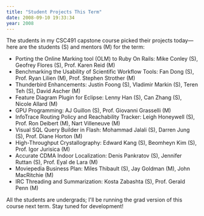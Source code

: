 ```yaml
---
title: "Student Projects This Term"
date: 2008-09-10 19:33:34
year: 2008
---
```

The students in my CSC491 capstone course picked their projects today—here are the students (S) and mentors (M) for the term:
<ul>
  <li>Porting the Online Marking tool (OLM) to Ruby On Rails: Mike Conley (S), Geofrey Flores (S), Prof. Karen Reid (M)</li>
  <li>Benchmarking the Usability of Scientific Workflow Tools: Fan Dong (S), Prof. Ryan Lilien (M), Prof. Stephen Strother (M)</li>
  <li>Thunderbird Enhancements: Justin Foong (S), Vladimir Markin (S), Teren Teh (S), David Ascher (M)</li>
  <li>Feature Diagram Plugin for Eclipse: Lenny Han (S), Can Zhang (S), Nicole Allard (M)</li>
  <li>GPU Programming: AJ Guillon (S), Prof. Giovanni Grasselli (M)</li>
  <li>InfoTrace Routing Policy and Reachability Tracker: Leigh Honeywell (S), Prof. Ron Deibert (M), Nart Villeneuve (M)</li>
  <li>Visual SQL Query Builder in Flash: Mohammad Jalali (S), Darren Jung (S), Prof. Diane Horton (M)</li>
  <li>High-Throughput Crystallography: Edward Kang (S), Beomheyn Kim (S), Prof. Igor Jurisica (M)</li>
  <li>Accurate CDMA Indoor Localization: Denis Pankratov (S), Jennifer Ruttan (S), Prof. Eyal de Lara (M)</li>
  <li>Moviepedia Business Plan: Miles Thibault (S), Jay Goldman (M), John MacRitchie (M)</li>
  <li>IRC Threading and Summarization: Kosta Zabashta (S), Prof. Gerald Penn (M)</li>
</ul>
All the students are undergrads; I'll be running the grad version of this course next term. Stay tuned for development!
